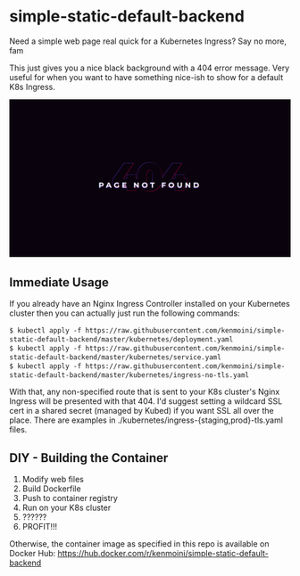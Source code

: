 # simple-static-default-backend
Need a simple web page real quick for a Kubernetes Ingress?  Say no more, fam

This just gives you a nice black background with a 404 error message.  Very useful for when you want to have something nice-ish to show for a default K8s Ingress.

![Screenshot](https://github.com/kenmoini/simple-static-default-backend/raw/master/Screenshot%20from%202019-07-16%2013-29-05.png)

## Immediate Usage

If you already have an Nginx Ingress Controller installed on your Kubernetes cluster then you can actually just run the following commands:

```
$ kubectl apply -f https://raw.githubusercontent.com/kenmoini/simple-static-default-backend/master/kubernetes/deployment.yaml
$ kubectl apply -f https://raw.githubusercontent.com/kenmoini/simple-static-default-backend/master/kubernetes/service.yaml
$ kubectl apply -f https://raw.githubusercontent.com/kenmoini/simple-static-default-backend/master/kubernetes/ingress-no-tls.yaml
```

With that, any non-specified route that is sent to your K8s cluster's Nginx Ingress will be presented with that 404.  I'd suggest setting a wildcard SSL cert in a shared secret (managed by Kubed) if you want SSL all over the place.  There are examples in ./kubernetes/ingress-{staging,prod}-tls.yaml files.

## DIY - Building the Container

1) Modify web files
2) Build Dockerfile
3) Push to container registry
4) Run on your K8s cluster
5) ??????
6) PROFIT!!!

Otherwise, the container image as specified in this repo is available on Docker Hub: https://hub.docker.com/r/kenmoini/simple-static-default-backend
